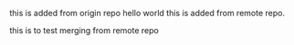 this is added from origin repo
hello world
this is added from remote repo.

this is to test merging from remote repo
